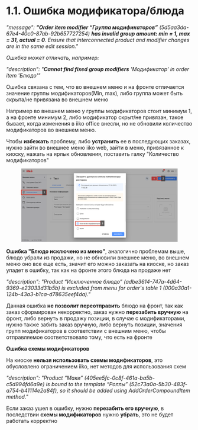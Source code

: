 # 1.1. Ошибка модификатора/блюда

_"message": **"Order item modifier “Группа модификаторов”** (5d5aa3da-67e4-40c0-87ab-92b657727254) **has invalid group amount: min = 1, max = 31, actual = 0**. Ensure that interconnected product and modifier changes are in the same edit session."_

_Ошибка может отличать, например:_

_"description": "**Cannot find fixed group modifiers** 'Модификатор' in order item 'Блюдо'"_

Ошибка связана с тем, что во внешнем меню и на фронте отличается значение группы модификаторов(Min, max), либо группа может быть скрыта/не привязана во внешнем меню

Например во внешнем меню у группы модификаторов стоит минимум 1, а на фронте минимум 2, либо модификатор скрыт/не привязан, такое бывает, когда изменения в iiko office внесли, но не обновили количество модификаторов во внешнем меню.

Чтобы **избежать** проблему, либо **устранить** ее в последующих заказах, нужно зайти во внешнее меню iiko web, зайти в меню, привязанное к киоску, нажать на ярлык обновления, поставить галку "Количество модификаторов"

<figure><img src="../../.gitbook/assets/image (2).png" alt=""><figcaption></figcaption></figure>

**Ошибка "Блюдо исключено из меню"**, аналогично проблемам выше, блюдо убрали из продажи, но не обновили внешнее меню, во внешнем меню оно все еще есть, значит его можно заказать на киоске, но заказ упадет в ошибку, так как на фронте этого блюда на продаже нет

_"description": "Product “Исключенное блюдо” (adbe3614-747a-4d64-9369-e23033d31b5b) is excluded from menu for order's table 1 (000a30a1-124b-43a3-b1ca-d78635eef4da)."_

Данная ошибка **не позволит переотправить** блюдо на фронт, так как заказ сформирован некорректно, заказ нужно **перезабить вручную** на фронт, либо вернуть в продажу позиции, в случае с модификаторами, нужно также забить заказ вручную, либо вернуть позиции, значения групп модификаторов в соответствии с внешним меню, чтобы отправляемое соответствовало тому, что есть на фронте

**Ошибка схемы модификаторов**&#x20;

На киоске **нельзя использовать схемы модификаторов**, это обусловлено ограничением iiko, нет методов для использования схем

_"description": "Product “Маки” (405ee5fc-0c8f-461a-ba5b-c5d994fd6a9e) is bound to the template “Роллы” (52c73a0a-5b30-483f-a754-b41114e2a84f), so it should be added using AddOrderCompoundItem method."_

Если заказ ушел в ошибку, нужно **перезабить его вручную**, в последствии **схемы модификаторов** нужно **убрать**, это не будет работать корректно
